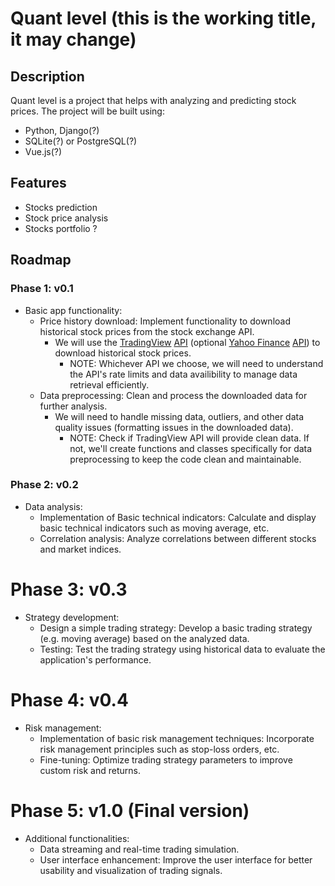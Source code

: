 # Quant level (this is the working title, it may change)

## Description

Quant level is a project that helps with analyzing and predicting stock prices. The project will be built using:

- Python, Django(?)
- SQLite(?) or PostgreSQL(?)
- Vue.js(?)

## Features

- Stocks prediction
- Stock price analysis
- Stocks portfolio ?

## Roadmap

### Phase 1: v0.1

- Basic app functionality:
  - Price history download: Implement functionality to download historical stock prices from the stock exchange API.
    - We will use the [TradingView](https://www.tradingview.com/) [API](https://www.tradingview.com/rest-api-spec/) (optional [Yahoo Finance](https://finance.yahoo.com/) [API](https://developer.yahoo.com/api/)) to download historical stock prices.
      - NOTE: Whichever API we choose, we will need to understand the API's rate limits and data availibility to manage data retrieval efficiently.
  - Data preprocessing: Clean and process the downloaded data for further analysis.
    - We will need to handle missing data, outliers, and other data quality issues (formatting issues in the downloaded data).
      - NOTE: Check if TradingView API will provide clean data. If not, we'll create functions and classes specifically for data preprocessing to keep the code clean and maintainable.

### Phase 2: v0.2

- Data analysis:
  - Implementation of Basic technical indicators: Calculate and display basic technical indicators such as moving average, etc.
  - Correlation analysis: Analyze correlations between different stocks and market indices.

# Phase 3: v0.3

- Strategy development:
  - Design a simple trading strategy: Develop a basic trading strategy (e.g. moving average) based on the analyzed data.
  - Testing: Test the trading strategy using historical data to evaluate the application's performance.

# Phase 4: v0.4

- Risk management:
  - Implementation of basic risk management techniques: Incorporate risk management principles such as stop-loss orders, etc.
  - Fine-tuning: Optimize trading strategy parameters to improve custom risk and returns.

# Phase 5: v1.0 (Final version)

- Additional functionalities:
  - Data streaming and real-time trading simulation.
  - User interface enhancement: Improve the user interface for better usability and visualization of trading signals.
